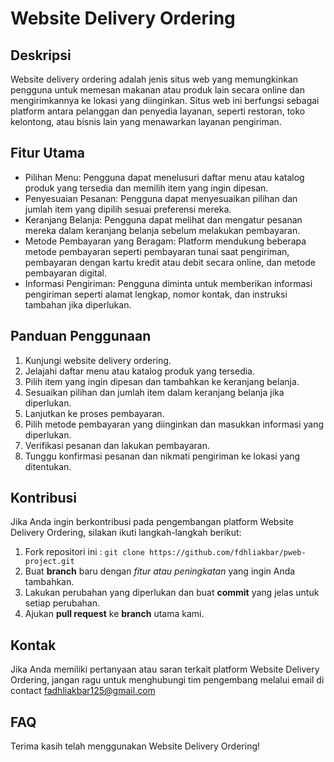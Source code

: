 # Website Delivery Ordering

## Deskripsi

Website delivery ordering adalah jenis situs web yang memungkinkan pengguna untuk memesan makanan atau produk lain secara online dan mengirimkannya ke lokasi yang diinginkan. Situs web ini berfungsi sebagai platform antara pelanggan dan penyedia layanan, seperti restoran, toko kelontong, atau bisnis lain yang menawarkan layanan pengiriman.

## Fitur Utama

- Pilihan Menu: Pengguna dapat menelusuri daftar menu atau katalog produk yang tersedia dan memilih item yang ingin dipesan.
- Penyesuaian Pesanan: Pengguna dapat menyesuaikan pilihan dan jumlah item yang dipilih sesuai preferensi mereka.
- Keranjang Belanja: Pengguna dapat melihat dan mengatur pesanan mereka dalam keranjang belanja sebelum melakukan pembayaran.
- Metode Pembayaran yang Beragam: Platform mendukung beberapa metode pembayaran seperti pembayaran tunai saat pengiriman, pembayaran dengan kartu kredit atau debit secara online, dan metode pembayaran digital.
- Informasi Pengiriman: Pengguna diminta untuk memberikan informasi pengiriman seperti alamat lengkap, nomor kontak, dan instruksi tambahan jika diperlukan.

## Panduan Penggunaan

1. Kunjungi website delivery ordering.
2. Jelajahi daftar menu atau katalog produk yang tersedia.
3. Pilih item yang ingin dipesan dan tambahkan ke keranjang belanja.
4. Sesuaikan pilihan dan jumlah item dalam keranjang belanja jika diperlukan.
5. Lanjutkan ke proses pembayaran.
6. Pilih metode pembayaran yang diinginkan dan masukkan informasi yang diperlukan.
7. Verifikasi pesanan dan lakukan pembayaran.
8. Tunggu konfirmasi pesanan dan nikmati pengiriman ke lokasi yang ditentukan.

## Kontribusi

Jika Anda ingin berkontribusi pada pengembangan platform Website Delivery Ordering, silakan ikuti langkah-langkah berikut:

1. Fork repositori ini : `git clone https://github.com/fdhliakbar/pweb-project.git`
2. Buat **branch** baru dengan _fitur atau peningkatan_ yang ingin Anda tambahkan.
3. Lakukan perubahan yang diperlukan dan buat **commit** yang jelas untuk setiap perubahan.
4. Ajukan **pull request** ke **branch** utama kami.

## Kontak

Jika Anda memiliki pertanyaan atau saran terkait platform Website Delivery Ordering, jangan ragu untuk menghubungi tim pengembang melalui email di contact fadhliakbar125@gmail.com

## FAQ

Terima kasih telah menggunakan Website Delivery Ordering!

<!-- gif nanti -->
